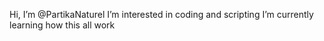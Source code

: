 Hi, I’m @PartikaNaturel
I’m interested in coding and scripting
I’m currently learning how this all work

